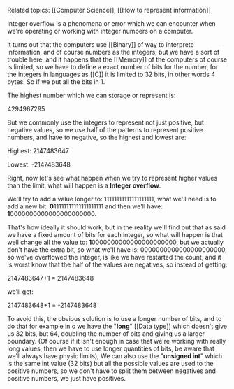 Related topics: [[Computer Science]], [[How to represent information]]

Integer overflow is a phenomena or error which we can encounter when we're operating or working with integer numbers on a computer. 

it turns out that the computers use [[Binary]] of way to interprete information, and of course numbers as the integers, but we have a sort of trouble here, and it happens that the [[Memory]] of the computers of course is limited, so we have to define a exact number of bits for the number, for the integers in languages as [[C]] it is limited to 32 bits, in other words 4 bytes. So if we put all the bits in 1.

The highest number which we can storage or represent is:

4294967295

But we commonly use the integers to represent not just positive, but negative values, so we use half of the patterns to represent positive numbers, and have to negative, so the highest and lowest are: 

Highest: 2147483647

Lowest: -2147483648

Right, now let's see what happen when we try to represent higher values than the limit, what will happen is a **Integer overflow**.

We'll try to add a value longer to: 11111111111111111111, what we'll need is to add a new bit: 
**0**11111111111111111111 and then we'll have: **1**0000000000000000000000.

That's how ideally it should work, but in the reality we'll find out that as said we have a fixed amount of bits for each integer, so what will happen is that well change all the value to:
**1**0000000000000000000000, but we actually don't have the extra bit, so what we'll have is: 
0000000000000000000000, so we've overflowed the integer, is like we have restarted the count, and it is worst know that the half of the values are negatives, so instead of getting: 

2147483647+1 = 2147483648

we'll get: 

2147483648+1 = -2147483648

To avoid this, the obvious solution is to use a longer number of bits, and to do that for example in c we have the "**long**" [[Data type]] which doesn't give us 32 bits, but 64, doubling the number of bits and giving us a larger boundary. (Of course if it isn't enough in case that we're working with really long values, then we have to use longer quantities of bits, be aware that we'll always have physic limits), We can also use the "**unsigned int**" which is the same int value (32 bits) but all the possible values are used to the positive numbers, so we don't have to split them between negatives and positive numbers, we just have positives. 
